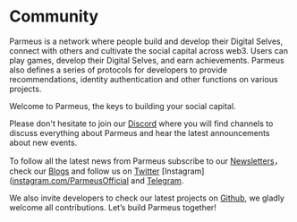 # Community

Parmeus is a network where people build and develop their Digital Selves, connect with others and cultivate the social capital across web3. Users can play games, develop their Digital Selves, and earn achievements. Parmeus also defines a series of protocols for developers to provide recommendations, identity authentication and other functions on various projects. 

Welcome to Parmeus, the keys to building your social capital.

Please don't hesitate to join our [Discord](https://discord.gg/ASQSSB6Zqy) where you will find channels to discuss everything about Parmeus and hear the latest announcements about new events.

To follow all the latest news from Parmeus subscribe to our [Newsletters](https://parmeus.com/#newsletter)，check our [Blogs](https://parmeus.github.io/blog/) and follow us on [Twitter](https://twitter.com/ParmeusOfficial) [Instagram]([instagram.com/ParmeusOfficial](https://www.instagram.com/parmeusofficial/) and [Telegram](https://t.me/ParmeusNews).

We also invite developers to check our latest projects on [Github](https://github.com/parmeus), we gladly welcome all contributions. Let’s build Parmeus together!
